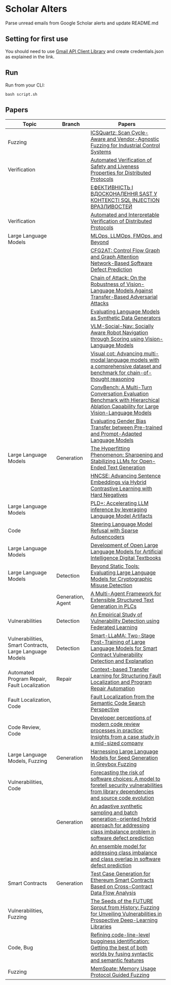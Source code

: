 # Scholar Alters
Parse unread emails from Google Scholar alerts and update README.md

## Setting for first use
You should need to use [Gmail API Client Library](https://developers.google.com/gmail/api/quickstart/python) and create
credentials.json as explained in the link.

## Run
Run from your CLI:
```
bash script.sh
```
## Papers

| Topic | Branch | Papers |
| --- | --- | --- |
| Fuzzing |  | [ICSQuartz: Scan Cycle-Aware and Vendor-Agnostic Fuzzing for Industrial Control Systems](https://scholar.google.com/scholar_url?url=https://resources.corbanvilla.com/papers/ICS-QUARTZ.pdf&hl=en&sa=X&d=10524862650214833634&ei=qh9XZ-LNCPaT6rQP1a6hSA&scisig=AFWwaeYv33AV-B2iHP1Osewuqq0o&oi=scholaralrt&hist=apJ4fD8AAAAJ:5778505219825515303:AFWwaeaDDOggOneW-z6K3HLjAzuP&html=&pos=0&folt=cit) |
| Verification |  | [Automated Verification of Safety and Liveness Properties for Distributed Protocols](https://scholar.google.com/scholar_url?url=https://search.proquest.com/openview/9eb577ce0486501777297c33db98da61/1%3Fpq-origsite%3Dgscholar%26cbl%3D18750%26diss%3Dy&hl=en&sa=X&d=14584203087080411803&ei=qh9XZ-LNCPaT6rQP1a6hSA&scisig=AFWwaeZXrcB-GBFeOWOL1aoIx2U8&oi=scholaralrt&hist=apJ4fD8AAAAJ:5778505219825515303:AFWwaeaDDOggOneW-z6K3HLjAzuP&html=&pos=1&folt=cit) |
|  |  | [ЕФЕКТИВНІСТЬ І ВДОСКОНАЛЕННЯ SAST У КОНТЕКСТІ SQL INJECTION ВРАЗЛИВОСТЕЙ](https://scholar.google.com/scholar_url?url=https://journals.politehnica.dp.ua/index.php/it/article/download/645/575&hl=en&sa=X&d=12142170309557970787&ei=qh9XZ-LNCPaT6rQP1a6hSA&scisig=AFWwaebucP_f5Crm7RB8f2eXGGi1&oi=scholaralrt&hist=apJ4fD8AAAAJ:5778505219825515303:AFWwaeaDDOggOneW-z6K3HLjAzuP&html=&pos=2&folt=cit) |
| Verification |  | [Automated and Interpretable Verification of Distributed Protocols](https://scholar.google.com/scholar_url?url=https://search.proquest.com/openview/3cfe990d31c653756e74d8eb9ebfd052/1%3Fpq-origsite%3Dgscholar%26cbl%3D18750%26diss%3Dy&hl=en&sa=X&d=2290838188812641483&ei=qh9XZ-LNCPaT6rQP1a6hSA&scisig=AFWwaeZ_eC76nzqt7FwaS3iZ-2l_&oi=scholaralrt&hist=apJ4fD8AAAAJ:5778505219825515303:AFWwaeaDDOggOneW-z6K3HLjAzuP&html=&pos=3&folt=cit) |
| Large Language Models |  | [MLOps, LLMOps, FMOps, and Beyond](https://scholar.google.com/scholar_url?url=https://ieeexplore.ieee.org/iel8/52/10777623/10779344.pdf&hl=en&sa=X&d=16594561558499482649&ei=qh9XZ_jYFJXMy9YPhpe32Q4&scisig=AFWwaeZRAyaD7aWFMe5So9u_f4WW&oi=scholaralrt&hist=apJ4fD8AAAAJ:16205308917464095775:AFWwaeaZq5JQki4INdEh4wOq38m7&html=&pos=0&folt=art) |
|  |  | [CFG2AT: Control Flow Graph and Graph Attention Network-Based Software Defect Prediction](https://scholar.google.com/scholar_url?url=https://ieeexplore.ieee.org/abstract/document/10779185/&hl=en&sa=X&d=10010432093771645443&ei=qh9XZ47wD4qay9YPmsaKiQg&scisig=AFWwaeZ2uaCcu8JuHuSudOXWY8Mt&oi=scholaralrt&hist=apJ4fD8AAAAJ:11486195984023826531:AFWwaebYo-fw1j0PJswL-CdomZqY&html=&pos=0&folt=cit) |
|  |  | [Chain of Attack: On the Robustness of Vision-Language Models Against Transfer-Based Adversarial Attacks](https://scholar.google.com/scholar_url?url=https://arxiv.org/pdf/2411.15720&hl=en&sa=X&d=16409949440599635700&ei=qh9XZ9bzBvuh6rQPkYW_sAc&scisig=AFWwaeZr_vp44JhN9sOfvf-JSAbV&oi=scholaralrt&hist=apJ4fD8AAAAJ:3096313017463695374:AFWwaeb8R4GEV1B4xk_Cz2b6H7gj&html=&pos=0&folt=rel) |
|  |  | [Evaluating Language Models as Synthetic Data Generators](https://scholar.google.com/scholar_url?url=https://arxiv.org/pdf/2412.03679&hl=en&sa=X&d=529613905321666497&ei=qh9XZ9bzBvuh6rQPkYW_sAc&scisig=AFWwaebR0RWCiJRkB8B7SYrKPQaD&oi=scholaralrt&hist=apJ4fD8AAAAJ:3096313017463695374:AFWwaeb8R4GEV1B4xk_Cz2b6H7gj&html=&pos=1&folt=rel) |
|  |  | [VLM-Social-Nav: Socially Aware Robot Navigation through Scoring using Vision-Language Models](https://scholar.google.com/scholar_url?url=https://ieeexplore.ieee.org/abstract/document/10777573/&hl=en&sa=X&d=14197228549111030001&ei=qh9XZ9bzBvuh6rQPkYW_sAc&scisig=AFWwaeYUijE-uMrIAOJNRhYPMm0h&oi=scholaralrt&hist=apJ4fD8AAAAJ:3096313017463695374:AFWwaeb8R4GEV1B4xk_Cz2b6H7gj&html=&pos=2&folt=rel) |
|  |  | [Visual cot: Advancing multi-modal language models with a comprehensive dataset and benchmark for chain-of-thought reasoning](https://scholar.google.com/scholar_url?url=https://openreview.net/pdf%3Fid%3DaXeiCbMFFJ&hl=en&sa=X&d=9791523439207546268&ei=qh9XZ9bzBvuh6rQPkYW_sAc&scisig=AFWwaeZjeWgNh3qpaB-mQ5SQ-aaq&oi=scholaralrt&hist=apJ4fD8AAAAJ:3096313017463695374:AFWwaeb8R4GEV1B4xk_Cz2b6H7gj&html=&pos=3&folt=rel) |
|  |  | [ConvBench: A Multi-Turn Conversation Evaluation Benchmark with Hierarchical Ablation Capability for Large Vision-Language Models](https://scholar.google.com/scholar_url?url=https://openreview.net/pdf%3Fid%3DPyTf2jj0SH&hl=en&sa=X&d=6829160440598376070&ei=qh9XZ9bzBvuh6rQPkYW_sAc&scisig=AFWwaeaw0GBSbgqenc4ewxkzw19W&oi=scholaralrt&hist=apJ4fD8AAAAJ:3096313017463695374:AFWwaeb8R4GEV1B4xk_Cz2b6H7gj&html=&pos=4&folt=rel) |
|  |  | [Evaluating Gender Bias Transfer between Pre-trained and Prompt-Adapted Language Models](https://scholar.google.com/scholar_url?url=https://arxiv.org/pdf/2412.03537&hl=en&sa=X&d=16583341002820825474&ei=qh9XZ9bzBvuh6rQPkYW_sAc&scisig=AFWwaebEa4ShiU-QCKVnpRIAJ0xp&oi=scholaralrt&hist=apJ4fD8AAAAJ:3096313017463695374:AFWwaeb8R4GEV1B4xk_Cz2b6H7gj&html=&pos=5&folt=rel) |
| Large Language Models | Generation | [The Hyperfitting Phenomenon: Sharpening and Stabilizing LLMs for Open-Ended Text Generation](https://scholar.google.com/scholar_url?url=https://arxiv.org/pdf/2412.04318&hl=en&sa=X&d=8202676000440501918&ei=qh9XZ9bzBvuh6rQPkYW_sAc&scisig=AFWwaeay0Nfmxz8Q8OzNSgLmJqOU&oi=scholaralrt&hist=apJ4fD8AAAAJ:3096313017463695374:AFWwaeb8R4GEV1B4xk_Cz2b6H7gj&html=&pos=6&folt=rel) |
|  |  | [HNCSE: Advancing Sentence Embeddings via Hybrid Contrastive Learning with Hard Negatives](https://scholar.google.com/scholar_url?url=https://arxiv.org/pdf/2411.12156&hl=en&sa=X&d=8669062574517406413&ei=qh9XZ9bzBvuh6rQPkYW_sAc&scisig=AFWwaebG4WM5xq6-s2xH7ycaz3N4&oi=scholaralrt&hist=apJ4fD8AAAAJ:3096313017463695374:AFWwaeb8R4GEV1B4xk_Cz2b6H7gj&html=&pos=7&folt=rel) |
| Large Language Models |  | [PLD+: Accelerating LLM inference by leveraging Language Model Artifacts](https://scholar.google.com/scholar_url?url=https://arxiv.org/pdf/2412.01447&hl=en&sa=X&d=18114702036277296656&ei=qh9XZ9bzBvuh6rQPkYW_sAc&scisig=AFWwaeY54OQViMYLArTRH9JOR-GQ&oi=scholaralrt&hist=apJ4fD8AAAAJ:3096313017463695374:AFWwaeb8R4GEV1B4xk_Cz2b6H7gj&html=&pos=8&folt=rel) |
| Code |  | [Steering Language Model Refusal with Sparse Autoencoders](https://scholar.google.com/scholar_url?url=https://arxiv.org/pdf/2411.11296&hl=en&sa=X&d=15628271567308727509&ei=qh9XZ9bzBvuh6rQPkYW_sAc&scisig=AFWwaeY6J_O18WwsphYMTgI4RM_p&oi=scholaralrt&hist=apJ4fD8AAAAJ:3096313017463695374:AFWwaeb8R4GEV1B4xk_Cz2b6H7gj&html=&pos=9&folt=rel) |
| Large Language Models |  | [Development of Open Large Language Models for Artificial Intelligence Digital Textbooks](https://scholar.google.com/scholar_url?url=https://search.proquest.com/openview/dca7ce6ebe9173e4e6c16ce554b5297e/1%3Fpq-origsite%3Dgscholar%26cbl%3D2046213&hl=vi&sa=X&d=11120535012539244811&ei=qh9XZ-HREYWU6rQP_tHvuQc&scisig=AFWwaeYDfv5_w_qGClvrH8Xzt9Ju&oi=scholaralrt&hist=apJ4fD8AAAAJ:11724652424841979500:AFWwaeb06hHZ-3j7Bb1sOMTsP9ed&html=&pos=1&folt=cit) |
| Large Language Models | Detection | [Beyond Static Tools: Evaluating Large Language Models for Cryptographic Misuse Detection](https://scholar.google.com/scholar_url?url=https://arxiv.org/pdf/2411.09772&hl=en&sa=X&d=8949822884119228702&ei=qh9XZ-XJC7iC6rQP5ZaquAE&scisig=AFWwaeY59Ju21ZuDvRpox148ug8t&oi=scholaralrt&hist=apJ4fD8AAAAJ:8900472388513427833:AFWwaeZM7Y6I9R2ROVLnk31jdyVz&html=&pos=0&folt=rel) |
|  | Generation, Agent | [A Multi-Agent Framework for Extensible Structured Text Generation in PLCs](https://scholar.google.com/scholar_url?url=https://arxiv.org/pdf/2412.02410&hl=en&sa=X&d=17006861475835958904&ei=qh9XZ-XJC7iC6rQP5ZaquAE&scisig=AFWwaeZ6VrvdxaKcZrukrsRj_0TN&oi=scholaralrt&hist=apJ4fD8AAAAJ:8900472388513427833:AFWwaeZM7Y6I9R2ROVLnk31jdyVz&html=&pos=1&folt=rel) |
| Vulnerabilities | Detection | [An Empirical Study of Vulnerability Detection using Federated Learning](https://scholar.google.com/scholar_url?url=https://arxiv.org/pdf/2411.16099&hl=vi&sa=X&d=12283434009553136502&ei=qh9XZ4KoDsyR6rQP8vyjqQE&scisig=AFWwaeYr4cZ3i_Nvbrqlj4ZvwPe0&oi=scholaralrt&hist=apJ4fD8AAAAJ:11355862984917483435:AFWwaeZvT_NNWQMu4_zZrEW644gW&html=&pos=0&folt=rel) |
| Vulnerabilities, Smart Contracts, Large Language Models | Detection | [Smart-LLaMA: Two-Stage Post-Training of Large Language Models for Smart Contract Vulnerability Detection and Explanation](https://scholar.google.com/scholar_url?url=https://arxiv.org/pdf/2411.06221&hl=vi&sa=X&d=9010718728655760589&ei=qh9XZ4KoDsyR6rQP8vyjqQE&scisig=AFWwaeakifC_IoBSc7l1plYvgkQA&oi=scholaralrt&hist=apJ4fD8AAAAJ:11355862984917483435:AFWwaeZvT_NNWQMu4_zZrEW644gW&html=&pos=1&folt=rel) |
| Automated Program Repair, Fault Localization | Repair | [Context-based Transfer Learning for Structuring Fault Localization and Program Repair Automation](https://scholar.google.com/scholar_url?url=https://dl.acm.org/doi/pdf/10.1145/3705302&hl=vi&sa=X&d=11781537342239146681&ei=qh9XZ4KoDsyR6rQP8vyjqQE&scisig=AFWwaebJ24H3nXjr08JDe2qxiYpz&oi=scholaralrt&hist=apJ4fD8AAAAJ:11355862984917483435:AFWwaeZvT_NNWQMu4_zZrEW644gW&html=&pos=2&folt=rel) |
| Fault Localization, Code |  | [Fault Localization from the Semantic Code Search Perspective](https://scholar.google.com/scholar_url?url=https://arxiv.org/pdf/2411.17230&hl=vi&sa=X&d=16923482784748700986&ei=qh9XZ4KoDsyR6rQP8vyjqQE&scisig=AFWwaeYOyhUqFnBwIqPNLUJqReLn&oi=scholaralrt&hist=apJ4fD8AAAAJ:11355862984917483435:AFWwaeZvT_NNWQMu4_zZrEW644gW&html=&pos=3&folt=rel) |
| Code Review, Code |  | [Developer perceptions of modern code review processes in practice: Insights from a case study in a mid-sized company](https://scholar.google.com/scholar_url?url=https://www.sciencedirect.com/science/article/pii/S0164121224003327&hl=vi&sa=X&d=9261339098308801895&ei=qh9XZ4KoDsyR6rQP8vyjqQE&scisig=AFWwaeZJhlZcCuIQyN5_XU-aqAFy&oi=scholaralrt&hist=apJ4fD8AAAAJ:11355862984917483435:AFWwaeZvT_NNWQMu4_zZrEW644gW&html=&pos=5&folt=rel) |
| Large Language Models, Fuzzing | Generation | [Harnessing Large Language Models for Seed Generation in Greybox Fuzzing](https://scholar.google.com/scholar_url?url=https://arxiv.org/pdf/2411.18143&hl=vi&sa=X&d=4307449344127975686&ei=qh9XZ4KoDsyR6rQP8vyjqQE&scisig=AFWwaeaNu62QkDkZt05V_2sQ4q8G&oi=scholaralrt&hist=apJ4fD8AAAAJ:11355862984917483435:AFWwaeZvT_NNWQMu4_zZrEW644gW&html=&pos=6&folt=rel) |
| Vulnerabilities, Code |  | [Forecasting the risk of software choices: A model to foretell security vulnerabilities from library dependencies and source code evolution](https://scholar.google.com/scholar_url?url=https://arxiv.org/pdf/2411.11202&hl=vi&sa=X&d=4172264808905645619&ei=qh9XZ4KoDsyR6rQP8vyjqQE&scisig=AFWwaeYbuDHSoIXx9vo5Z5jMAxv_&oi=scholaralrt&hist=apJ4fD8AAAAJ:11355862984917483435:AFWwaeZvT_NNWQMu4_zZrEW644gW&html=&pos=7&folt=rel) |
|  | Generation | [An adaptive synthetic sampling and batch generation-oriented hybrid approach for addressing class imbalance problem in software defect prediction](https://scholar.google.com/scholar_url?url=https://link.springer.com/article/10.1007/s00500-024-10378-x&hl=vi&sa=X&d=952881762349529659&ei=qh9XZ4KoDsyR6rQP8vyjqQE&scisig=AFWwaebuoYrPEnA-KoOifENBH8yq&oi=scholaralrt&hist=apJ4fD8AAAAJ:11355862984917483435:AFWwaeZvT_NNWQMu4_zZrEW644gW&html=&pos=8&folt=rel) |
|  |  | [An ensemble model for addressing class imbalance and class overlap in software defect prediction](https://scholar.google.com/scholar_url?url=https://link.springer.com/article/10.1007/s13198-024-02538-x&hl=vi&sa=X&d=7092036370936771000&ei=qh9XZ4KoDsyR6rQP8vyjqQE&scisig=AFWwaeY2OEwee5GFax8MQQDix1F1&oi=scholaralrt&hist=apJ4fD8AAAAJ:11355862984917483435:AFWwaeZvT_NNWQMu4_zZrEW644gW&html=&pos=9&folt=rel) |
| Smart Contracts | Generation | [Test Case Generation for Ethereum Smart Contracts Based on Cross-Contract Data Flow Analysis](https://scholar.google.com/scholar_url?url=https://ieeexplore.ieee.org/abstract/document/10778981/&hl=vi&sa=X&d=8707436969342967918&ei=qh9XZ6qWE6Ws6rQP9NnPsA4&scisig=AFWwaeav2b5gERJsk347PUwZYhSb&oi=scholaralrt&hist=apJ4fD8AAAAJ:16065687014273664109:AFWwaeYpvD7V4gPm0ywHhNT6YvSk&html=&pos=0&folt=rel) |
| Vulnerabilities, Fuzzing |  | [The Seeds of the FUTURE Sprout from History: Fuzzing for Unveiling Vulnerabilities in Prospective Deep-Learning Libraries](https://scholar.google.com/scholar_url?url=https://arxiv.org/pdf/2412.01317&hl=vi&sa=X&d=764387796281622381&ei=qh9XZ6qWE6Ws6rQP9NnPsA4&scisig=AFWwaebgTvBPe0xwbCVM8zY32lk7&oi=scholaralrt&hist=apJ4fD8AAAAJ:16065687014273664109:AFWwaeYpvD7V4gPm0ywHhNT6YvSk&html=&pos=1&folt=rel) |
| Code, Bug |  | [Refining code-line-level bugginess identification: Getting the best of both worlds by fusing syntactic and semantic features](https://scholar.google.com/scholar_url?url=https://dl.acm.org/doi/pdf/10.1145/3707456&hl=en&sa=X&d=15420146349779855617&ei=qh9XZ7aPCoWJy9YPl--DuQU&scisig=AFWwaeb1TxPqKafKGJriSYKE1VCn&oi=scholaralrt&hist=apJ4fD8AAAAJ:6234092987365270793:AFWwaeZHIN6aK_iU38VPuuMoYcVu&html=&pos=0&folt=rel) |
| Fuzzing |  | [MemSpate: Memory Usage Protocol Guided Fuzzing](https://scholar.google.com/scholar_url?url=https://link.springer.com/chapter/10.1007/978-981-96-0617-7_14&hl=en&sa=X&d=13723180342917247379&ei=qh9XZ6qBDaaay9YP7cvV-AE&scisig=AFWwaeb-0clKcM_st7PcZsoaKJMs&oi=scholaralrt&hist=apJ4fD8AAAAJ:11137134570824175991:AFWwaeZJgvZkFmSwNlRigHvrI7d8&html=&pos=0&folt=rel) |
